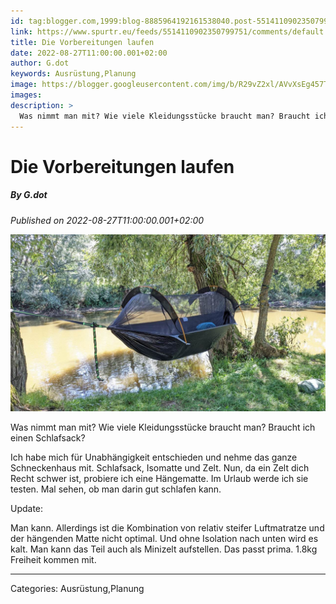 ```yaml
---
id: tag:blogger.com,1999:blog-8885964192161538040.post-5514110902350799751
link: https://www.spurtr.eu/feeds/5514110902350799751/comments/default
title: Die Vorbereitungen laufen
date: 2022-08-27T11:00:00.001+02:00
author: G.dot
keywords: Ausrüstung,Planung
image: https://blogger.googleusercontent.com/img/b/R29vZ2xl/AVvXsEg457TabBGADVKE6Sj2GqwVLsw9RTChxUhUoCKQiWFISjOcZyGIA3azjEFmEV-mAsWI07P5M3hFeWRXFJAVNMYJtfclq6JAGJmFWLN1-Ufc_HuX1vfwedGtVc3HKE4KldNJdau1Pic28n3Q0DD2XXz7XtVQLxLlffNAsE8AolJZtgZ1m9r2rJeb3cpl/s72-c/IMG_20220818_094714_599.jpg
images: 
description: >
  Was nimmt man mit? Wie viele Kleidungsstücke braucht man? Braucht ich einen Schlafsack?Ich habe mich für Unabhängigkeit entschieden und nehme das ganze Schneckenhaus mit. Schlafsack, Isomatte und Zelt. Nun, da ein Zelt dich Recht schwer ist, probiere ich eine Hängematte. Im Urlaub werde ich sie testen. Mal sehen, ob man
---
```

# Die Vorbereitungen laufen
##### By G.dot
_Published on 2022-08-27T11:00:00.001+02:00_

[![](../assets/IMG_20220818_094714_599.jpg)](../assets/IMG_20220818_094714_599.jpg)

  
Was nimmt man mit? Wie viele Kleidungsstücke braucht man? Braucht ich einen Schlafsack?

Ich habe mich für Unabhängigkeit entschieden und nehme das ganze Schneckenhaus mit. Schlafsack, Isomatte und Zelt. Nun, da ein Zelt dich Recht schwer ist, probiere ich eine Hängematte. Im Urlaub werde ich sie testen. Mal sehen, ob man darin gut schlafen kann.

  

Update:

Man kann. Allerdings ist die Kombination von relativ steifer Luftmatratze und der hängenden Matte nicht optimal. Und ohne Isolation nach unten wird es kalt. Man kann das Teil auch als Minizelt aufstellen. Das passt prima. 1.8kg Freiheit kommen mit.

---
Categories: Ausrüstung,Planung